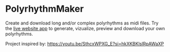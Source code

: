 # PolyrhythmMaker
Create and download long and/or complex polyrhythms as midi files. Try the [live website app](https://selim-sheta.github.io/PolyrhythmMaker) to generate, vizualize, preview and download your own polyrhythms.


Project inspired by: https://youtu.be/SthcxWPXG_E?si=hkXKBKlslRpAWaXP